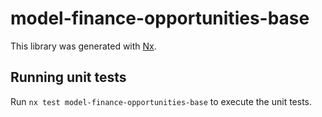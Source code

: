 # model-finance-opportunities-base

This library was generated with [Nx](https://nx.dev).

## Running unit tests

Run `nx test model-finance-opportunities-base` to execute the unit tests.
